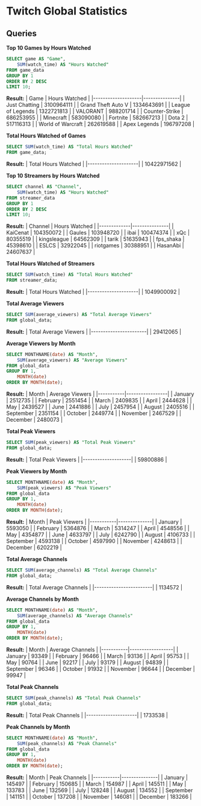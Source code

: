 # Twitch Global Statistics
## Queries

**Top 10 Games by Hours Watched**
````sql
SELECT game AS "Game",
    SUM(watch_time) AS "Hours Watched"
FROM game_data
GROUP BY 1
ORDER BY 2 DESC
LIMIT 10;
````
**Result:**
| Game               | Hours Watched |
|--------------------|---------------|
| Just Chatting      | 3100964111    |
| Grand Theft Auto V | 1334643691    |
| League of Legends  | 1322721813    |
| VALORANT           | 988201714     |
| Counter-Strike     | 686253955     |
| Minecraft          | 583090080     |
| Fortnite           | 582667213     |
| Dota 2             | 517116313     |
| World of Warcraft  | 262619588     |
| Apex Legends       | 196797208     |

**Total Hours Watched of Games**
````sql
SELECT SUM(watch_time) AS "Total Hours Watched"
FROM game_data;
````
**Result:**
| Total Hours Watched |
|---------------------|
| 10422971562         |

**Top 10 Streamers by Hours Watched**
````sql
SELECT channel AS "Channel",
    SUM(watch_time) AS "Hours Watched"
FROM streamer_data
GROUP BY 1
ORDER BY 2 DESC
LIMIT 10;
````
**Result:**
| Channel     | Hours Watched |
|-------------|---------------|
| KaiCenat    | 104350072     |
| Gaules      | 103948720     |
| ibai        | 100474374     |
| xQc         | 80355519      |
| kingsleague | 64562309      |
| tarik       | 51635943      |
| fps_shaka   | 45398610      |
| ESLCS       | 32922045      |
| riotgames   | 30388951      |
| HasanAbi    | 24607637      |

**Total Hours Watched of Streamers**
````sql
SELECT SUM(watch_time) AS "Total Hours Watched"
FROM streamer_data;
````
**Result:**
| Total Hours Watched |
|---------------------|
| 1049900092          |

**Total Average Viewers**
````sql
SELECT SUM(average_viewers) AS "Total Average Viewers"
FROM global_data;
````
**Result:**
| Total Average Viewers |
|-----------------------|
| 29412065              |

**Average Viewers by Month**
````sql
SELECT MONTHNAME(date) AS "Month",
    SUM(average_viewers) AS "Average Viewers"
FROM global_data
GROUP BY 1,
    MONTH(date)
ORDER BY MONTH(date);
````
**Result:**
| Month     | Average Viewers |
|-----------|-----------------|
| January   | 2512735         |
| February  | 2551454         |
| March     | 2409835         |
| April     | 2444628         |
| May       | 2439527         |
| June      | 2441886         |
| July      | 2457954         |
| August    | 2405516         |
| September | 2351154         |
| October   | 2449774         |
| November  | 2467529         |
| December  | 2480073         |

**Total Peak Viewers**
````sql
SELECT SUM(peak_viewers) AS "Total Peak Viewers"
FROM global_data;
````
**Result:**
| Total Peak Viewers |
|--------------------|
| 59800886           |

**Peak Viewers by Month**
````sql
SELECT MONTHNAME(date) AS "Month",
    SUM(peak_viewers) AS "Peak Viewers"
FROM global_data
GROUP BY 1,
    MONTH(date)
ORDER BY MONTH(date);
````
**Result:**
| Month     | Peak Viewers |
|-----------|--------------|
| January   | 5593050      |
| February  | 5364876      |
| March     | 5314247      |
| April     | 4548556      |
| May       | 4354877      |
| June      | 4633797      |
| July      | 6242790      |
| August    | 4106733      |
| September | 4593138      |
| October   | 4597990      |
| November  | 4248613      |
| December  | 6202219      |

**Total Average Channels**
````sql
SELECT SUM(average_channels) AS "Total Average Channels"
FROM global_data;
````
**Result:**
| Total Average Channels |
|------------------------|
| 1134572                |

**Average Channels by Month**
````sql
SELECT MONTHNAME(date) AS "Month",
    SUM(average_channels) AS "Average Channels"
FROM global_data
GROUP BY 1,
    MONTH(date)
ORDER BY MONTH(date);
````
**Result:**
| Month     | Average Channels |
|-----------|------------------|
| January   | 93349            |
| February  | 96466            |
| March     | 93136            |
| April     | 95753            |
| May       | 90764            |
| June      | 92217            |
| July      | 93179            |
| August    | 94839            |
| September | 96346            |
| October   | 91932            |
| November  | 96644            |
| December  | 99947            |

**Total Peak Channels**
````sql
SELECT SUM(peak_channels) AS "Total Peak Channels"
FROM global_data;
````
**Result:**
| Total Peak Channels |
|---------------------|
| 1733538             |

**Peak Channels by Month**
````sql
SELECT MONTHNAME(date) AS "Month",
    SUM(peak_channels) AS "Peak Channels"
FROM global_data
GROUP BY 1,
    MONTH(date)
ORDER BY MONTH(date);
````
**Result:**
| Month     | Peak Channels |
|-----------|---------------|
| January   | 145497        |
| February  | 150685        |
| March     | 154987        |
| April     | 145511        |
| May       | 133783        |
| June      | 132569        |
| July      | 128248        |
| August    | 134552        |
| September | 141151        |
| October   | 137208        |
| November  | 146081        |
| December  | 183266        |
